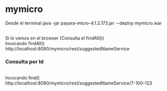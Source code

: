 # mymicro

Desde el terminal
java -jar  payara-micro-4.1.2.173.jar --deploy mymicro.war 


<br>
Si lo vemos en el browser (Consulta el findAll())
<br> Invocando findAll()
http://localhost:8080/mymicro/rest/suggestedNameService

<br>

<h3>Consulta por Id</h3>
<br> Incocando find()
http://localhost:8080/mymicro/rest/suggestedNameService/7-100-123

